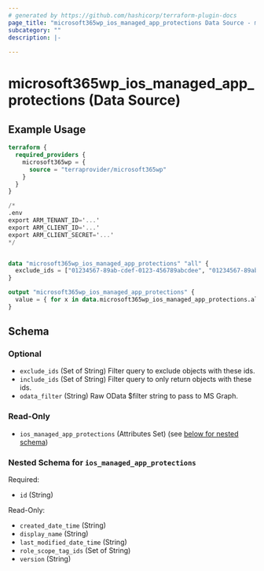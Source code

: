 ```yaml
---
# generated by https://github.com/hashicorp/terraform-plugin-docs
page_title: "microsoft365wp_ios_managed_app_protections Data Source - microsoft365wp"
subcategory: ""
description: |-
  
---
```


# microsoft365wp_ios_managed_app_protections (Data Source)



## Example Usage

```terraform
terraform {
  required_providers {
    microsoft365wp = {
      source = "terraprovider/microsoft365wp"
    }
  }
}

/*
.env
export ARM_TENANT_ID='...'
export ARM_CLIENT_ID='...'
export ARM_CLIENT_SECRET='...'
*/


data "microsoft365wp_ios_managed_app_protections" "all" {
  exclude_ids = ["01234567-89ab-cdef-0123-456789abcdee", "01234567-89ab-cdef-0123-456789abcdef"]
}

output "microsoft365wp_ios_managed_app_protections" {
  value = { for x in data.microsoft365wp_ios_managed_app_protections.all.ios_managed_app_protections : x.id => x }
}
```

<!-- schema generated by tfplugindocs -->
## Schema

### Optional

- `exclude_ids` (Set of String) Filter query to exclude objects with these ids.
- `include_ids` (Set of String) Filter query to only return objects with these ids.
- `odata_filter` (String) Raw OData $filter string to pass to MS Graph.

### Read-Only

- `ios_managed_app_protections` (Attributes Set) (see [below for nested schema](#nestedatt--ios_managed_app_protections))

<a id="nestedatt--ios_managed_app_protections"></a>
### Nested Schema for `ios_managed_app_protections`

Required:

- `id` (String)

Read-Only:

- `created_date_time` (String)
- `display_name` (String)
- `last_modified_date_time` (String)
- `role_scope_tag_ids` (Set of String)
- `version` (String)
